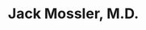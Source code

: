 ---
title: Jack Mossler, M.D.
picture: jackMossler.jpg
viewer_title: Jack Mossler, M.D.
thumbnail: jackMossler_t.jpg
alt: Jack Mossler, M.D.
medium: Oil
width: 22"
height: 24"
---